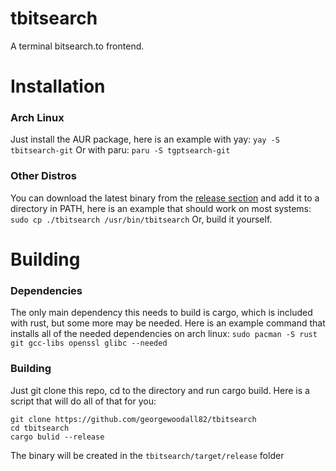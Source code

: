 # tbitsearch
A terminal bitsearch.to frontend.

# Installation

### Arch Linux
Just install the AUR package, here is an example with yay:
`yay -S tbitsearch-git`
Or with paru:
`paru -S tgptsearch-git`

### Other Distros
You can download the latest binary from the [release section](https://github.com/georgewoodall82/tbitsearch/releases) and add it to a directory in PATH, here is an example that should work on most systems:
`sudo cp ./tbitsearch /usr/bin/tbitsearch`
Or, build it yourself.

# Building
### Dependencies
The only main dependency this needs to build is cargo, which is included with rust, but some more may be needed. Here is an example command that installs all of the needed dependencies on arch linux:
`sudo pacman -S rust git gcc-libs openssl glibc --needed`
### Building
Just git clone this repo, cd to the directory and run cargo build. Here is a script that will do all of that for you:
```
git clone https://github.com/georgewoodall82/tbitsearch
cd tbitsearch
cargo bulid --release
```
The binary will be created in the `tbitsearch/target/release` folder

